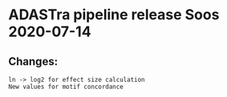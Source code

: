 # ADASTra pipeline release Soos 2020-07-14
## Changes:
    ln -> log2 for effect size calculation
    New values for motif concordance